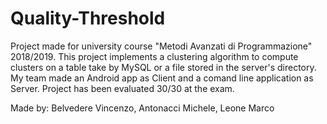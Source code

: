 # Quality-Threshold
Project made for university course "Metodi Avanzati di Programmazione" 2018/2019.
This project implements a clustering algorithm to compute clusters on a table take by MySQL or a file stored in the server's directory.
My team made an Android app as Client and a comand line application as Server.
Project has been evaluated 30/30 at the exam.

Made by: Belvedere Vincenzo, Antonacci Michele, Leone Marco
